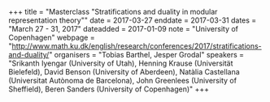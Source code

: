 +++
title = "Masterclass "Stratifications and duality in modular representation theory""
date = 2017-03-27
enddate = 2017-03-31
dates = "March 27 - 31, 2017"
dateadded = 2017-01-09
note = "University of Copenhagen"
webpage = "http://www.math.ku.dk/english/research/conferences/2017/stratifications-and-duality/"
organisers = "Tobias Barthel, Jesper Grodal"
speakers = "Srikanth Iyengar (University of Utah), Henning Krause (Universität Bielefeld), David Benson (University of Aberdeen), Natàlia Castellana (Universitat Autònoma de Barcelona), John Greenlees (University of Sheffield), Beren Sanders (University of Copenhagen)"
+++
